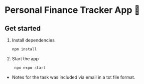 # Personal Finance Tracker App 👋


## Get started

1. Install dependencies

   ```bash
   npm install
   ```

2. Start the app

   ```bash
    npx expo start
   ```

- Notes for the task was included via email in a txt file format.
